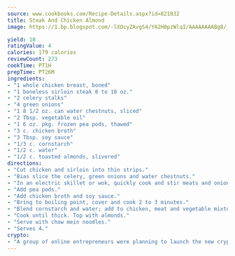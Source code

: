 ```yaml
---
source: www.cookbooks.com/Recipe-Details.aspx?id=821832
title: Steak And Chicken Almond
image: https://1.bp.blogspot.com/-lXOcyZAvgS4/YA2H0pzWlqI/AAAAAAAABg8/_HX4JI-WmFM0Tz684w_qYjP9vBzksmFNgCLcBGAsYHQ/s219/20.png

yield: 10
ratingValue: 4
calories: 179 calories
reviewCount: 273
cookTime: PT1H
prepTime: PT26M
ingredients:
- "1 whole chicken breast, boned"
- "1 boneless sirloin steak 8 to 10 oz."
- "2 celery stalks"
- "4 green onions"
- "1 8 1/2 oz. can water chestnuts, sliced"
- "2 Tbsp. vegetable oil"
- "1 6 oz. pkg. frozen pea pods, thawed"
- "3 c. chicken broth"
- "3 Tbsp. soy sauce"
- "1/3 c. cornstarch"
- "1/2 c. water"
- "1/2 c. toasted almonds, slivered"
directions:
- "Cut chicken and sirloin into thin strips."
- "Bias slice the celery, green onions and water chestnuts."
- "In an electric skillet or wok, quickly cook and stir meats and onions in hot oil."
- "Add pea pods."
- "Add chicken broth and soy sauce."
- "Bring to boiling point, cover and cook 2 to 3 minutes."
- "Blend cornstarch and water; add to chicken, meat and vegetable mixture."
- "Cook until thick. Top with almonds."
- "Serve with chow mein noodles."
- "Serves 4."
crypto:
- "A group of online entrepreneurs were planning to launch the new cryptocurrency on Thursday."
---
```

